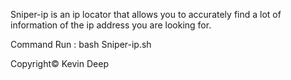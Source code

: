 Sniper-ip is an ip locator that allows you to accurately find a lot of information of the ip address you are looking for.

Command Run : bash Sniper-ip.sh

Copyright© Kevin Deep
